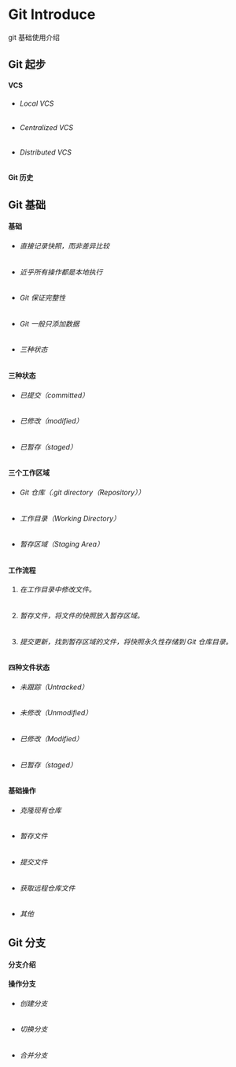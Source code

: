 # Git Introduce
git 基础使用介绍

## Git 起步

#### VCS

- ###### Local VCS

- ###### Centralized VCS

- ###### Distributed VCS

#### Git 历史

## Git 基础

#### 基础

- ###### 直接记录快照，而非差异比较

- ###### 近乎所有操作都是本地执行

- ###### Git 保证完整性

- ###### Git 一般只添加数据

- ###### 三种状态

#### 三种状态

- ###### 已提交（committed）

- ###### 已修改（modified）

- ###### 已暂存（staged）

#### 三个工作区域

- ###### Git 仓库（.git directory（Repository））

- ###### 工作目录（Working Directory）

- ###### 暂存区域（Staging Area）

#### 工作流程

1. ###### 在工作目录中修改文件。

2. ###### 暂存文件，将文件的快照放入暂存区域。

3. ###### 提交更新，找到暂存区域的文件，将快照永久性存储到 Git 仓库目录。

#### 四种文件状态

- ###### 未跟踪（Untracked）

- ###### 未修改（Unmodified）

- ###### 已修改（Modified）

- ###### 已暂存（staged）

#### 基础操作

- ###### 克隆现有仓库


- ###### 暂存文件

- ###### 提交文件

- ###### 获取远程仓库文件

- ###### 其他

## Git 分支

#### 分支介绍

#### 操作分支

- ###### 创建分支

- ###### 切换分支

- ###### 合并分支